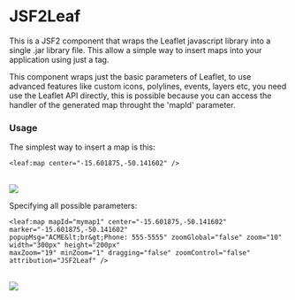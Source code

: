 # JSF2Leaf
This is a JSF2 component that wraps the Leaflet javascript library into a single .jar library file. This allow a simple way to insert maps into your application using just a tag.

This component wraps just the basic parameters of Leaflet, to use advanced features like custom icons, polylines, events, layers etc, you need use the Leaflet API directly, this is possible because you can access the handler of the generated map throught the 'mapId' parameter.

### Usage

The simplest way to insert a map is this:
```
<leaf:map center="-15.601875,-50.141602" />
```
<br><img src="https://raw.githubusercontent.com/themrleon/JSF2Leaf/master/images/default.png">

Specifying all possible parameters:
```
<leaf:map mapId="mymap1" center="-15.601875,-50.141602"  marker="-15.601875,-50.141602" 
popupMsg="ACME&lt;br&gt;Phone: 555-5555" zoomGlobal="false" zoom="10" width="300px" height="200px" 
maxZoom="19" minZoom="1" dragging="false" zoomControl="false" attribution="JSF2Leaf" />
```
<br><img src="https://raw.githubusercontent.com/themrleon/JSF2Leaf/master/images/full.png">
